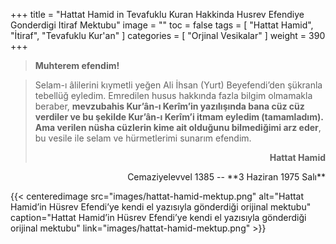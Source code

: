 +++
title = "Hattat Hamid in Tevafuklu Kuran Hakkinda Husrev Efendiye Gonderdigi Itiraf Mektubu"
image = ""
toc = false
tags = [
    "Hattat Hamid",
    "İtiraf",
    "Tevafuklu Kur'an"
]
categories = [
    "Orjinal Vesikalar"
]
weight = 390
+++


>**Muhterem efendim!**
 
>Selam-ı âlilerini kıymetli yeğen Ali İhsan (Yurt) Beyefendi’den şükranla tebellüğ eyledim. Emredilen husus hakkında fazla bilgim olmamakla beraber,  **mevzubahis Kur’ân-ı Kerîm’in yazılışında bana cüz cüz verdiler ve bu şekilde Kur’ân-ı Kerîm’i itmam eyledim (tamamladım). Ama verilen nüsha cüzlerin kime ait olduğunu bilmediğimi arz eder**, bu vesile ile selam ve hürmetlerimi sunarım efendim.
**<p style="text-align:right"> Hattat Hamid </p>**
<p style="text-align:right"> Cemaziyelevvel 1385 --  **3 Haziran 1975 Salı**</p>


{{< centeredimage src="images/hattat-hamid-mektup.png" 
    alt="Hattat Hamid’in Hüsrev Efendi’ye kendi el yazısıyla gönderdiği orijinal mektubu"
    caption="Hattat Hamid’in Hüsrev Efendi’ye kendi el yazısıyla gönderdiği orijinal mektubu"
    link="images/hattat-hamid-mektup.png" >}}
